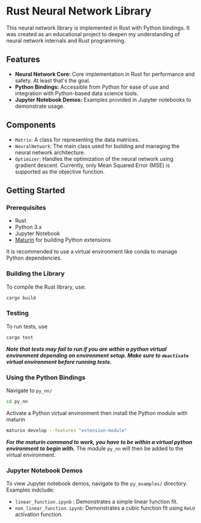 # Rust Neural Network Library

This neural network library is implemented in Rust with Python bindings. It was created as an educational project to deepen my understanding of neural network internals and Rust programming.

## Features

- **Neural Network Core:** Core implementation in Rust for performance and safety. At least that's the goal.
- **Python Bindings:** Accessible from Python for ease of use and integration with Python-based data science tools.
- **Jupyter Notebook Demos:** Examples provided in Jupyter notebooks to demonstrate usage.

## Components

- `Matrix`: A class for representing the data matrices.
- `NeuralNetwork`: The main class used for building and managing the neural network architecture.
- `Optimizer`: Handles the optimization of the neural network using gradient descent. Currently, only Mean Squared Error (MSE) is supported as the objective function.

## Getting Started

### Prerequisites

- Rust
- Python 3.x
- Jupyter Notebook
- [Maturin](https://github.com/PyO3/maturin) for building Python extensions

It is recommended to use a virtual environment like conda to manage Python dependencies.

### Building the Library

To compile the Rust library, use:

```bash
cargo build
```

### Testing

To run tests, use

```bash
cargo test
```

**_Note that tests may fail to run if you are within a python virtual environment depending on environment setup. Make sure to `deactivate` virtual environment before running tests._**

### Using the Python Bindings

Navigate to `py_nn/`

```bash
cd py_nn
```

Activate a Python virtual environment then install the Python module with maturin

```bash
maturin develop --features "extension-module"
```

**_For the maturin command to work, you have to be within a virtual python environment to begin with._** The module `py_nn` will then be added to the virtual environment.

### Jupyter Notebook Demos

To view Jupyter notebook demos, navigate to the `py_examples/` directory. Examples indclude:

- `linear_function.ipynb` : Demonstrates a simple linear function fit.
- `non_linear_function.ipynb`: Demonstrates a cubic function fit using `ReLU` activation function.
